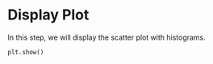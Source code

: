# Display Plot

In this step, we will display the scatter plot with histograms.

```python
plt.show()
```
